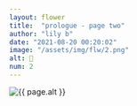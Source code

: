 ```yaml
---
layout: flower
title:  "prologue - page two"
author: "lily b"
date: "2021-08-20 00:20:02"
image: "/assets/img/flw/2.png"
alt: 🌼
num: 2
---
```


<picture>
    <source media="all and (orientation: landscape)" srcset="{{ site.baseurl }}{{ page.image }}">
    <img src="{{ site.baseurl }}{{ page.image }}" alt="{{ page.alt }}">
</picture>